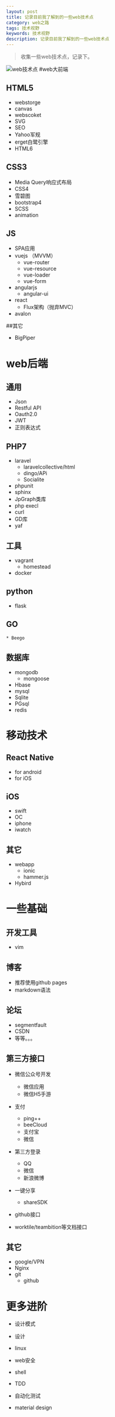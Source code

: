 ```yaml
---
layout: post
title: 记录目前我了解到的一些web技术点
category: web之路
tags: 技术视野
keywords: 技术视野
description: 记录目前我了解到的一些web技术点
---
```


> 收集一些web技术点，记录下。

![web技术点](http://7xof1n.com1.z0.glb.clouddn.com/web技术点.png)
#web大前端
## HTML5
* webstorge
* canvas
* webscoket
* SVG
* SEO
* Yahoo军规
* erget白鹭引擎
* HTML6

## CSS3
* Media Query响应式布局
* CSS4
* 雪碧图
* bootstrap4
* SCSS
* animation

## JS
* SPA应用
* vuejs （MVVM）
	* vue-router
	* vue-resource
	* vue-loader
	* vue-form
* angularjs
	* angular-ui
* react
	* Flux架构（抛弃MVC）
* avalon

##其它
* BigPiper


# web后端
## 通用
* Json
* Restful API
* Oauth2.0
* JWT
* 正则表达式
## PHP7
* laravel
  * laravelcollective/html
  * dingo/APi
  * Socialite
* phpunit
* sphinx
* JpGraph类库
* php execl
* curl
* GD库
* yaf

## 工具
* vagrant
	* homestead
* docker
## python
* flask
## GO
	* Beego

## 数据库
* mongodb
	* mongoose
* Hbase
* mysql
* Sqlite
* PGsql
* redis


# 移动技术
## React Native
  * for android
  * for iOS
## iOS
  * swift
  * OC
  * iphone
  * iwatch

## 其它
* webapp
  * ionic
  * hammer.js
* Hybird

# 一些基础
## 开发工具
* vim
## 博客
* 推荐使用github pages
* markdown语法
## 论坛
 * segmentfault
 * CSDN
 * 等等。。。
## 第三方接口
* 微信公众号开发
	* 微信应用
	* 微信H5手游
* 支付
	* ping++
	* beeCloud
	* 支付宝
	* 微信
* 第三方登录
	* QQ
	* 微信
	* 新浪微博

* 一键分享
	* shareSDK
* github接口
* worktile/teambition等文档接口


## 其它
* google/VPN
* Nginx
* git
	* github

# 更多进阶
* 设计模式
* 设计
* linux
* web安全
* shell
* TDD
* 自动化测试
* material design


  [1]: /img/bVqXEW